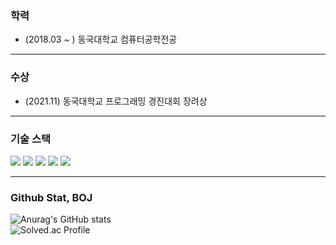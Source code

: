 ### 학력
- (2018.03 ~ ) 동국대학교 컴퓨터공학전공

----------------------------
### 수상
- (2021.11) 동국대학교 프로그래밍 경진대회 장려상

----------------------------
### 기술 스택
<div align="left">
    <img src="https://img.shields.io/badge/c++-F34B7D?style=for-the-badge&logo=c%2B%2B&logoColor=">
    <img src="https://img.shields.io/badge/Kotlin-A97BFF?style=for-the-badge&logo=kotlin&logoColor=white">
    <img src="https://img.shields.io/badge/express-E34F26?style=for-the-badge&logo=express&logoColor=">
    <img src="https://img.shields.io/badge/Mysql-1572B6?style=for-the-badge&logo=mysql&logoColor=white">
    <img src="https://img.shields.io/badge/Java-B07219?style=for-the-badge&logo=Java&logoColor=">
</div>

----------------------------
### Github Stat, BOJ
![Anurag's GitHub stats](https://github-readme-stats.vercel.app/api?username=hiwg08&show_icons=true&theme=highcontrast)
<br>
![Solved.ac Profile](http://mazassumnida.wtf/api/v2/generate_badge?boj=bliss08)



<!--
**hiwg08/hiwg08** is a ✨ _special_ ✨ repository because its `README.md` (this file) appears on your GitHub profile.

-->

